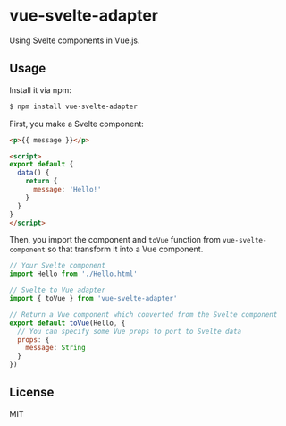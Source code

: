 # vue-svelte-adapter

Using Svelte components in Vue.js.

## Usage

Install it via npm:

```sh
$ npm install vue-svelte-adapter
```

First, you make a Svelte component:

```html
<p>{{ message }}</p>

<script>
export default {
  data() {
    return {
      message: 'Hello!'
    }
  }
}
</script>
```

Then, you import the component and `toVue` function from `vue-svelte-component` so that transform it into a Vue component.

```js
// Your Svelte component
import Hello from './Hello.html'

// Svelte to Vue adapter
import { toVue } from 'vue-svelte-adapter'

// Return a Vue component which converted from the Svelte component
export default toVue(Hello, {
  // You can specify some Vue props to port to Svelte data
  props: {
    message: String
  }
})
```

## License

MIT
